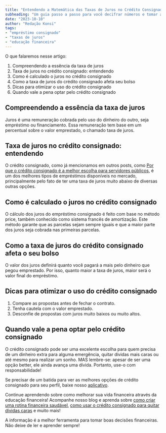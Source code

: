```yaml
---
title: "Entendendo a Matemática das Taxas de Juros no Crédito Consignado"
subheading: "Um guia passo a passo para você decifrar números e tomar as melhores decisões na hora do empréstimo."
date: "2023-10-10"
author: "Redação Konsi"
tags:
- "empréstimo consignado"
- "taxas de juros"
- "educação financeira"
---
```


O que falaremos nesse artigo:

1. Compreendendo a essência da taxa de juros
2. Taxa de juros no crédito consignado: entendendo
3. Como é calculado o juros no crédito consignado
4. Como a taxa de juros do crédito consignado afeta seu bolso
5. Dicas para otimizar o uso do crédito consignado
6. Quando vale a pena optar pelo crédito consignado

## Compreendendo a essência da taxa de juros

Juros é uma remuneração cobrada pelo uso do dinheiro do outro, seja empréstimo ou financiamento. Essa remuneração tem base em um percentual sobre o valor emprestado, o chamado taxa de juros.

## Taxa de juros no crédito consignado: entendendo

O crédito consignado, como já mencionamos em outros posts, como [Por que o crédito consignado é a melhor escolha para servidores públicos](https://konsi.com.br/postagens/por-que-o-crdito-consignado-a-melhor-escolha-para-servidores-pblicos/), é um dos melhores tipos de empréstimos disponíveis no mercado, principalmente pelo fato de ter uma taxa de juros muito abaixo de diversas outras opções.

## Como é calculado o juros no crédito consignado

O cálculo dos juros do empréstimo consignado é feito com base no método price, também conhecido como sistema francês de amortização. Este método garante que as parcelas sejam sempre iguais e que a maior parte dos juros seja cobrada nas primeiras parcelas.

## Como a taxa de juros do crédito consignado afeta o seu bolso

O valor dos juros definirá quanto você pagará a mais pelo dinheiro que pegou emprestado. Por isso, quanto maior a taxa de juros, maior será o valor final do empréstimo.

## Dicas para otimizar o uso do crédito consignado

1. Compare as propostas antes de fechar o contrato.
2. Tenha cautela com o valor emprestado.
3. Desconfie de propostas com juros muito baixos ou muito altos.

## Quando vale a pena optar pelo crédito consignado

O crédito consignado pode ser uma excelente escolha para quem precisa de um dinheiro extra para alguma emergência, quitar dívidas mais caras ou até mesmo para realizar um sonho. MAS lembre-se: apesar de ser uma opção better, ele ainda avança uma dívida. Portanto, use-o com responsabilidade!

Se precisar de um batida para ver as melhores opções de crédito consignado para seu perfil, baixe nosso [aplicativo](https://konsi.com.br/app-download). 

Continue aprendendo sobre como melhorar sua vida financeira através da educação financeira! Acompanhe nosso blog e aprenda sobre [como criar uma rotina financeira saudável](https://konsi.com.br/postagens/como-criar-uma-rotina-financeira-saudvel-para-servidores-pblicos/), [como usar o crédito consignado para quitar dívidas caras](https://konsi.com.br/postagens/como-usar-o-crdito-consignado-para-quitar-dvidas-caras/) e muito mais!

A informação é a melhor ferramenta para tomar boas decisões financeiras. Não deixe de ler e aprender sempre!